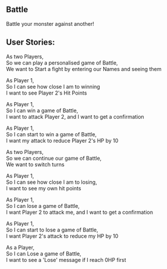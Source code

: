 Battle
------

Battle your monster against another!


User Stories:
-------------

As two Players,  
So we can play a personalised game of Battle,  
We want to Start a fight by entering our Names and seeing them  

As Player 1,  
So I can see how close I am to winning  
I want to see Player 2's Hit Points  

As Player 1,  
So I can win a game of Battle,  
I want to attack Player 2, and I want to get a confirmation  

As Player 1,  
So I can start to win a game of Battle,  
I want my attack to reduce Player 2's HP by 10  

As two Players,  
So we can continue our game of Battle,  
We want to switch turns  

As Player 1,  
So I can see how close I am to losing,  
I want to see my own hit points  

As Player 1,  
So I can lose a game of Battle,  
I want Player 2 to attack me, and I want to get a confirmation  

As Player 1,  
So I can start to lose a game of Battle,  
I want Player 2's attack to reduce my HP by 10  

As a Player,  
So I can Lose a game of Battle,  
I want to see a 'Lose' message if I reach 0HP first  

